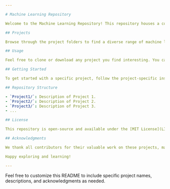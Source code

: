 ```yaml
---

# Machine Learning Repository

Welcome to the Machine Learning Repository! This repository houses a collection of machine learning projects, code, and related files. Whether you're a data enthusiast, a student, or a seasoned practitioner, you'll find a variety of projects here to explore and learn from.

## Projects

Browse through the project folders to find a diverse range of machine learning applications. Each project comes with its own README file that provides details, instructions, and insights into the problem, data, and techniques used.

## Usage

Feel free to clone or download any project you find interesting. You can explore the code, run the models, and experiment with different datasets. Contributions and improvements are always welcome. If you find a bug or have suggestions, please open an issue or submit a pull request.

## Getting Started

To get started with a specific project, follow the project-specific instructions in its README file. You may need to set up a Python environment, install dependencies, and download datasets as required.

## Repository Structure

- `Project1/`: Description of Project 1.
- `Project2/`: Description of Project 2.
- `Project3/`: Description of Project 3.
- ...

## License

This repository is open-source and available under the [MIT License](LICENSE.md). You are free to use, modify, and distribute the code and projects as per the terms of the license.

## Acknowledgments

We thank all contributors for their valuable work on these projects, making this repository a valuable resource for the machine learning community.

Happy exploring and learning!

---
```


Feel free to customize this README to include specific project names, descriptions, and acknowledgments as needed.
